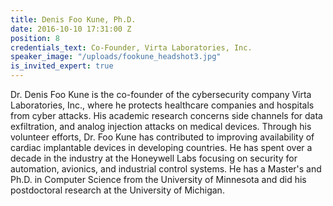 ```yaml
---
title: Denis Foo Kune, Ph.D.
date: 2016-10-10 17:31:00 Z
position: 8
credentials_text: Co-Founder, Virta Laboratories, Inc.
speaker_image: "/uploads/fookune_headshot3.jpg"
is_invited_expert: true
---
```


Dr. Denis Foo Kune is the co-founder of the cybersecurity company Virta Laboratories, Inc., where he protects healthcare companies and hospitals from cyber attacks. His academic research concerns side channels for data exfiltration, and analog injection attacks on medical devices. Through his volunteer efforts, Dr. Foo Kune has contributed to improving availability of cardiac implantable devices in developing countries.  He has spent over a decade in the industry at the Honeywell Labs focusing on security for automation, avionics, and industrial control systems.  He has a Master's and Ph.D. in Computer Science from the University of Minnesota and did his postdoctoral research at the University of Michigan.